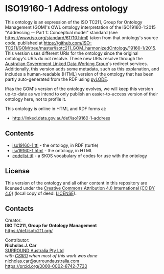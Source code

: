 # ISO19160-1 Address ontology
This ontology is an expression of the ISO TC211, Group for Ontology Management (GOM)'s OWL ontology interpretation of the ISO19160-1:2015 "Addressing -- Part 1: Conceptual model" standard (see https://www.iso.org/standard/61710.html) taken from that ontology's source code, published at https://github.com/ISO-TC211/GOM/tree/master/isotc211_GOM_harmonizedOntology/19160-1/2015. This version uses different URIs for the ontology since the original ontology's URIs do not resolve. These new URIs resolve through the [Australian Government Linked Data Working Group](http://www.linked.data.gov.au)'s redirect services. Additionally, this version adds some metadata, such as this explanation, and includes a human-readable (HTML) version of the ontology that has been partly auto-generated from the RDF using [pyLODE](https://github.com/rdflib/pyLODE/).

If/as the GOM's version of the ontology evolves, we will keep this version up-to-date as we intend to only publish an easier-to-access version of their ontology here, not to profile it.

This ontology is online in HTML and RDF forms at:

* <http://linked.data.gov.au/def/iso19160-1-address>


## Contents
* [iso19160-1.ttl](iso19160-1.ttl) - the ontology, in RDF (turtle)
* [iso19160-1.html](iso19160-1.html) - the ontology, in HTML
* [codelist.ttl](codelist.ttl) - a SKOS vocabulary of codes for use with the ontology

## License
This version of the ontology and all other content in this repository are licensed under the [Creative Commons Attribution 4.0 International (CC BY 4.0)](https://creativecommons.org/licenses/by/4.0/) (local copy of deed: [LICENSE](LICENSE)).

## Contacts
Creator:  
**ISO TC211, Group for Ontology Management**  
<https://def.isotc211.org/>  

Contributor:  
**Nicholas J. Car**  
[SURROUND Australia Pty Ltd](https://surroundaustralia.com)  
*with [CSIRO](https://www.csiro.au) when most of this work was done*  
<nicholas.car@surroundaustralia.com>  
<https://orcid.org/0000-0002-8742-7730>  
